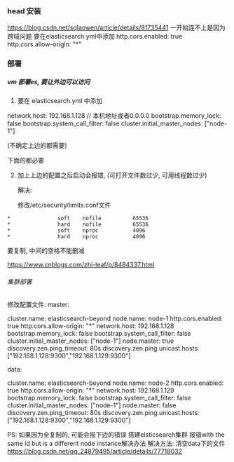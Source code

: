 ### head 安装
https://blog.csdn.net/sqlaowen/article/details/81735441 
一开始连不上是因为跨域问题
要在elasticsearch.yml中添加
http.cors.enabled: true
http.cors.allow-origin: "*"



### 部署

##### vm 部署es, 要让外边可以访问

1. 要在 elasticsearch.yml 中添加

network.host: 192.168.1.128   // 本机地址或者0.0.0.0
bootstrap.memory_lock: false
bootstrap.system_call_filter: false
cluster.initial_master_nodes: ["node-1"]

(不确定上边的都需要)


下面的都必要


2. 加上上边的配置之后启动会报错, (可打开文件数过少, 可用线程数过少)

   解决:

   修改/etc/security/limits.conf文件

```shell
*               soft    nofile          65536
*               hard    nofile          65536
*               soft    nproc           4096
*               hard    nproc           4096
```

要复制, 中间的空格不能删减

https://www.cnblogs.com/zhi-leaf/p/8484337.html

###### 集群部署
修改配置文件:
master:

cluster.name: elasticsearch-beyond
node.name: node-1
http.cors.enabled: true
http.cors.allow-origin: "*"
network.host: 192.168.1.128
bootstrap.memory_lock: false
bootstrap.system_call_filter: false
cluster.initial_master_nodes: ["node-1"]
node.master: true
discovery.zen.ping_timeout: 80s
discovery.zen.ping.unicast.hosts: ["192.168.1.128:9300","192.168.1.129:9300"]

data:

cluster.name: elasticsearch-beyond
node.name: node-2
http.cors.enabled: true
http.cors.allow-origin: "*"
network.host: 192.168.1.129
bootstrap.memory_lock: false
bootstrap.system_call_filter: false
cluster.initial_master_nodes: ["node-1"]
node.master: false
discovery.zen.ping_timeout: 80s
discovery.zen.ping.unicast.hosts: ["192.168.1.128:9300","192.168.1.129:9300"]

PS:
如果因为全复制的, 可能会报下边的错误
搭建elsticsearch集群 报错with the same id but is a different node instance解决办法
解决方法: 清空data下的文件
https://blog.csdn.net/qq_24879495/article/details/77718032